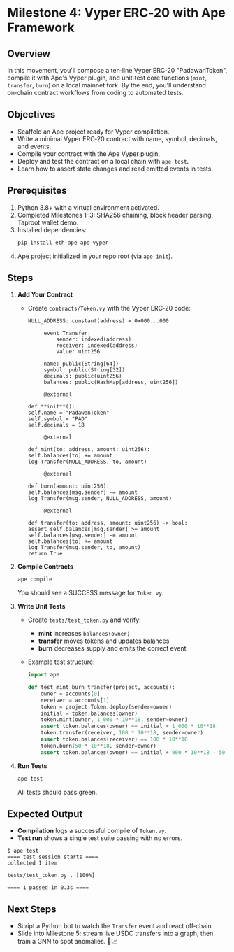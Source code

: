 # Milestone 4: Vyper ERC‑20 with Ape Framework

## Overview

In this movement, you'll compose a ten‑line Vyper ERC‑20 "PadawanToken", compile it with Ape's Vyper plugin, and unit‑test core functions (`mint`, `transfer`, `burn`) on a local mainnet fork. By the end, you'll understand on‑chain contract workflows from coding to automated tests.

## Objectives

- Scaffold an Ape project ready for Vyper compilation.
- Write a minimal Vyper ERC‑20 contract with name, symbol, decimals, and events.
- Compile your contract with the Ape Vyper plugin.
- Deploy and test the contract on a local chain with `ape test`.
- Learn how to assert state changes and read emitted events in tests.

## Prerequisites

1. Python 3.8+ with a virtual environment activated.
2. Completed Milestones 1–3: SHA256 chaining, block header parsing, Taproot wallet demo.
3. Installed dependencies:
   ```bash
   pip install eth-ape ape-vyper
   ```
4. Ape project initialized in your repo root (via `ape init`).

## Steps

1.  **Add Your Contract**

    - Create `contracts/Token.vy` with the Vyper ERC‑20 code:

      ```vyper # @version ^0.3.7
      NULL_ADDRESS: constant(address) = 0x000...000

           event Transfer:
               sender: indexed(address)
               receiver: indexed(address)
               value: uint256

           name: public(String[64])
           symbol: public(String[32])
           decimals: public(uint256)
           balances: public(HashMap[address, uint256])

           @external

      def **init**():
      self.name = "PadawanToken"
      self.symbol = "PAD"
      self.decimals = 18

           @external

      def mint(to: address, amount: uint256):
      self.balances[to] += amount
      log Transfer(NULL_ADDRESS, to, amount)

           @external

      def burn(amount: uint256):
      self.balances[msg.sender] -= amount
      log Transfer(msg.sender, NULL_ADDRESS, amount)

           @external

      def transfer(to: address, amount: uint256) -> bool:
      assert self.balances[msg.sender] >= amount
      self.balances[msg.sender] -= amount
      self.balances[to] += amount
      log Transfer(msg.sender, to, amount)
      return True
      ```

2.  **Compile Contracts**

    ```bash
    ape compile
    ```

    You should see a SUCCESS message for `Token.vy`.

3.  **Write Unit Tests**

    - Create `tests/test_token.py` and verify:
      - **mint** increases `balances(owner)`
      - **transfer** moves tokens and updates balances
      - **burn** decreases supply and emits the correct event
    - Example test structure:

      ```python
      import ape

      def test_mint_burn_transfer(project, accounts):
          owner = accounts[0]
          receiver = accounts[1]
          token = project.Token.deploy(sender=owner)
          initial = token.balances(owner)
          token.mint(owner, 1_000 * 10**18, sender=owner)
          assert token.balances(owner) == initial + 1_000 * 10**18
          token.transfer(receiver, 100 * 10**18, sender=owner)
          assert token.balances(receiver) == 100 * 10**18
          token.burn(50 * 10**18, sender=owner)
          assert token.balances(owner) == initial + 900 * 10**18 - 50 * 10**18
      ```

4.  **Run Tests**
    ```bash
    ape test
    ```
    All tests should pass green.

## Expected Output

- **Compilation** logs a successful compile of `Token.vy`.
- **Test run** shows a single test suite passing with no errors.

```
$ ape test
==== test session starts ====
collected 1 item

tests/test_token.py . [100%]

==== 1 passed in 0.3s ====
```

## Next Steps

- Script a Python bot to watch the `Transfer` event and react off‑chain.
- Slide into Milestone 5: stream live USDC transfers into a graph, then train a GNN to spot anomalies. 🎷📈
